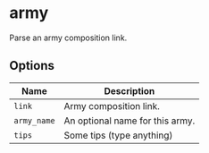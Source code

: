 # army

Parse an army composition link.

## Options

| Name        | Description                     |
| ----------- | ------------------------------- |
| `link`      | Army composition link.          |
| `army_name` | An optional name for this army. |
| `tips`      | Some tips (type anything)       |
